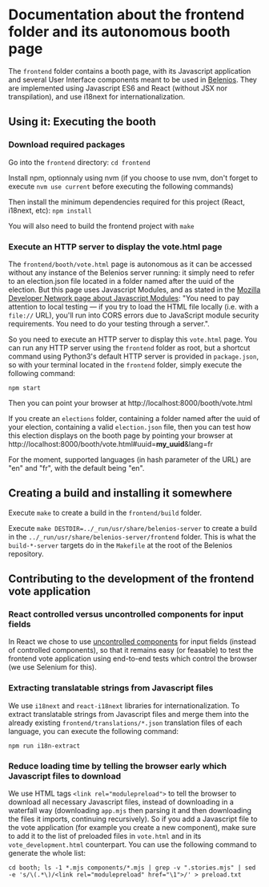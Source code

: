 # Documentation about the frontend folder and its autonomous booth page



The `frontend` folder contains a booth page, with its Javascript application and several User Interface components meant to be used in [Belenios](https://www.belenios.org/). They are implemented using Javascript ES6 and React (without JSX nor transpilation), and use i18next for internationalization.

## Using it: Executing the booth

### Download required packages

Go into the `frontend` directory: `cd frontend`

Install npm, optionnaly using nvm (if you choose to use nvm, don't forget to execute `nvm use current` before executing the following commands)

Then install the minimum dependencies required for this project (React, i18next, etc): `npm install`

You will also need to build the frontend project with `make`

### Execute an HTTP server to display the vote.html page

The `frontend/booth/vote.html` page is autonomous as it can be accessed without any instance of the Belenios server running: it simply need to refer to an election.json file located in a folder named after the uuid of the election. But this page uses Javascript Modules, and as stated in the [Mozilla Developer Network page about Javascript Modules](https://developer.mozilla.org/en-US/docs/Web/JavaScript/Guide/Modules): "You need to pay attention to local testing — if you try to load the HTML file locally (i.e. with a `file://` URL), you'll run into CORS errors due to JavaScript module security requirements. You need to do your testing through a server.".

So you need to execute an HTTP server to display this `vote.html` page. You can run any HTTP server using the `frontend` folder as root, but a shortcut command using Python3's default HTTP server is provided in `package.json`, so with your terminal located in the `frontend` folder, simply execute the following command:

`npm start`

Then you can point your browser at http://localhost:8000/booth/vote.html

If you create an `elections` folder, containing a folder named after the uuid of your election, containing a valid `election.json` file, then you can test how this election displays on the booth page by pointing your browser at http://localhost:8000/booth/vote.html#uuid=__my_uuid__&lang=fr

For the moment, supported languages (in hash parameter of the URL) are "en" and "fr", with the default being "en".

## Creating a build and installing it somewhere

Execute `make` to create a build in the `frontend/build` folder.

Execute `make DESTDIR=../_run/usr/share/belenios-server` to create a build in the `../_run/usr/share/belenios-server/frontend` folder. This is what the `build-*-server` targets do in the `Makefile` at the root of the Belenios repository.

## Contributing to the development of the frontend vote application

### React controlled versus uncontrolled components for input fields

In React we chose to use [uncontrolled components](https://en.reactjs.org/docs/uncontrolled-components.html) for input fields (instead of controlled components), so that it remains easy (or feasable) to test the frontend vote application using end-to-end tests which control the browser (we use Selenium for this).

### Extracting translatable strings from Javascript files

We use `i18next` and `react-i18next` libraries for internationalization. To extract translatable strings from Javascript files and merge them into the already existing `frontend/translations/*.json` translation files of each language, you can execute the following command:

`npm run i18n-extract`

### Reduce loading time by telling the browser early which Javascript files to download

We use HTML tags `<link rel="modulepreload">` to tell the browser to download all necessary Javascript files, instead of downloading in a waterfall way (downloading `app.mjs` then parsing it and then downloading the files it imports, continuing recursively). So if you add a Javascript file to the vote application (for example you create a new component), make sure to add it to the list of preloaded files in `vote.html` and in its `vote_development.html` counterpart. You can use the following command to generate the whole list:

`cd booth; ls -1 *.mjs components/*.mjs | grep -v ".stories.mjs" | sed -e 's/\(.*\)/<link rel="modulepreload" href="\1">/' > preload.txt`
